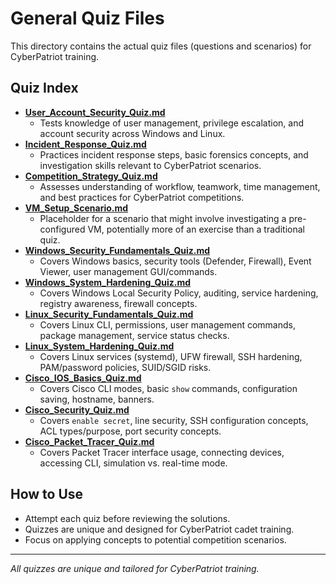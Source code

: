# General Quiz Files

This directory contains the actual quiz files (questions and scenarios) for CyberPatriot training.

## Quiz Index

-   [**User_Account_Security_Quiz.md**](User_Account_Security_Quiz.md)
    *   Tests knowledge of user management, privilege escalation, and account security across Windows and Linux.
-   [**Incident_Response_Quiz.md**](Incident_Response_Quiz.md)
    *   Practices incident response steps, basic forensics concepts, and investigation skills relevant to CyberPatriot scenarios.
-   [**Competition_Strategy_Quiz.md**](Competition_Strategy_Quiz.md)
    *   Assesses understanding of workflow, teamwork, time management, and best practices for CyberPatriot competitions.
-   [**VM_Setup_Scenario.md**](VM_Setup_Scenario.md)
    *   Placeholder for a scenario that might involve investigating a pre-configured VM, potentially more of an exercise than a traditional quiz.
-   [**Windows_Security_Fundamentals_Quiz.md**](Windows_Security_Fundamentals_Quiz.md)
    *   Covers Windows basics, security tools (Defender, Firewall), Event Viewer, user management GUI/commands.
-   [**Windows_System_Hardening_Quiz.md**](Windows_System_Hardening_Quiz.md)
    *   Covers Windows Local Security Policy, auditing, service hardening, registry awareness, firewall concepts.
-   [**Linux_Security_Fundamentals_Quiz.md**](Linux_Security_Fundamentals_Quiz.md)
    *   Covers Linux CLI, permissions, user management commands, package management, service status checks.
-   [**Linux_System_Hardening_Quiz.md**](Linux_System_Hardening_Quiz.md)
    *   Covers Linux services (systemd), UFW firewall, SSH hardening, PAM/password policies, SUID/SGID risks.
-   [**Cisco_IOS_Basics_Quiz.md**](Cisco_IOS_Basics_Quiz.md)
    *   Covers Cisco CLI modes, basic `show` commands, configuration saving, hostname, banners.
-   [**Cisco_Security_Quiz.md**](Cisco_Security_Quiz.md)
    *   Covers `enable secret`, line security, SSH configuration concepts, ACL types/purpose, port security concepts.
-   [**Cisco_Packet_Tracer_Quiz.md**](Cisco_Packet_Tracer_Quiz.md)
    *   Covers Packet Tracer interface usage, connecting devices, accessing CLI, simulation vs. real-time mode.

## How to Use

-   Attempt each quiz before reviewing the solutions.
-   Quizzes are unique and designed for CyberPatriot cadet training.
-   Focus on applying concepts to potential competition scenarios.

---
*All quizzes are unique and tailored for CyberPatriot training.*

